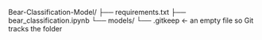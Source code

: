 Bear-Classification-Model/
├── requirements.txt
├── bear_classification.ipynb
└── models/
    └── .gitkeep      ← an empty file so Git tracks the folder
